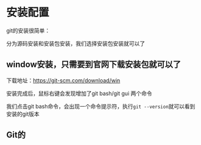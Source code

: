 # 安装配置

git的安装很简单：

分为源码安装和安装包安装，我们选择安装包安装就可以了

## window安装，只需要到官网下载安装包就可以了

下载地址：https://git-scm.com/download/win

安装完成后，鼠标右键会发现增加了git bash/git gui 两个命令

我们点击git bash命令，会出现一个命令提示符，执行`git --version`就可以看到安装的git版本

## Git的

